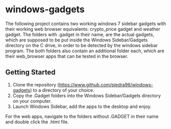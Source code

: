# windows-gadgets
The following project contains two working windows 7 sidebar gadgets with their working web browser equivalents: crypto_price gadget and weather gadget. The folders with .gadget in their name, are the actual gadgets, which are supposed to be put inside the Windows Sidebar/Gadgets directory on the C drive, in order to be detected by the windows sidebar program. The both folders also contain an additional folder each, which are their web_browser apps that can be tested in the browser. 

## Getting Started

1. Clone the repository (https://www.github.com/pjedra96/windows-gadgets) to a directory of your choice.
2. Copy the .Gadget folders into the Windows Sidebar/Gadgets directory on your computer.
3. Launch Windows Sidebar, add the apps to the desktop and enjoy. 

For the web apps, navigate to the folders without .GADGET in their name and double click the .html file.